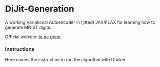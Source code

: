 # DiJit-Generation

A working Variational Autoencoder in (jitted) JAX/FLAX for learning how to generate MNIST digits.

Official website: [to be done](https://giorgiofranceschelli.github.io/dijit).

### Instructions

Here comes the instruction to run the algorithm with Docker.
